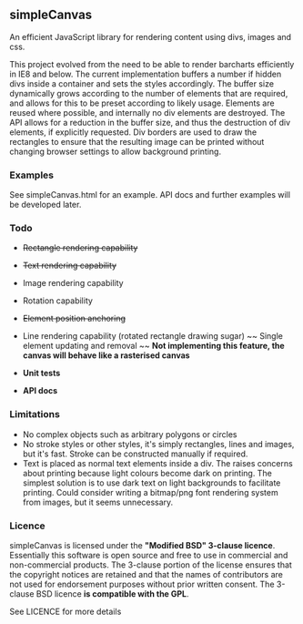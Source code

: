 ## simpleCanvas

An efficient JavaScript library for rendering content using divs, images and css.

This project evolved from the need to be able to render barcharts efficiently in IE8 and below. The current implementation buffers a number if hidden divs inside a container and sets the styles accordingly. The buffer size dynamically grows according to the number of elements that are required, and allows for this to be preset according to likely usage. Elements are reused where possible, and internally no div elements are destroyed. The API allows for a reduction in the buffer size, and thus the destruction of div elements, if explicitly requested. Div borders are used to draw the rectangles to ensure that the resulting image can be printed without changing browser settings to allow background printing.

### Examples

See simpleCanvas.html for an example. API docs and further examples will be developed later.

### Todo

  - ~~Rectangle rendering capability~~
  - ~~Text rendering capability~~
  - Image rendering capability
  - Rotation capability
  - ~~Element position anchoring~~
  - Line rendering capability (rotated rectangle drawing sugar)
  ~~ Single element updating and removal ~~ **Not implementing this feature, the canvas will behave like a rasterised canvas**

  - **Unit tests**
  - **API docs**

### Limitations
  - No complex objects such as arbitrary polygons or circles
  - No stroke styles or other styles, it's simply rectangles, lines and images, but it's fast. Stroke can be constructed manually if required.
  - Text is placed as normal text elements inside a div. The raises concerns about printing because light colours become dark on printing. The simplest solution is to use dark text on light backgrounds to facilitate printing. Could consider writing a bitmap/png font rendering system from images, but it seems unnecessary.

### Licence

simpleCanvas is licensed under the **"Modified BSD" 3-clause licence**. Essentially this software is open source and
free to use in commercial and non-commercial products. The 3-clause portion of the license ensures that the
copyright notices are retained and that the names of contributors are not used for endorsement purposes
without prior written consent. The 3-clause BSD licence **is compatible with the GPL**.

See LICENCE for more details